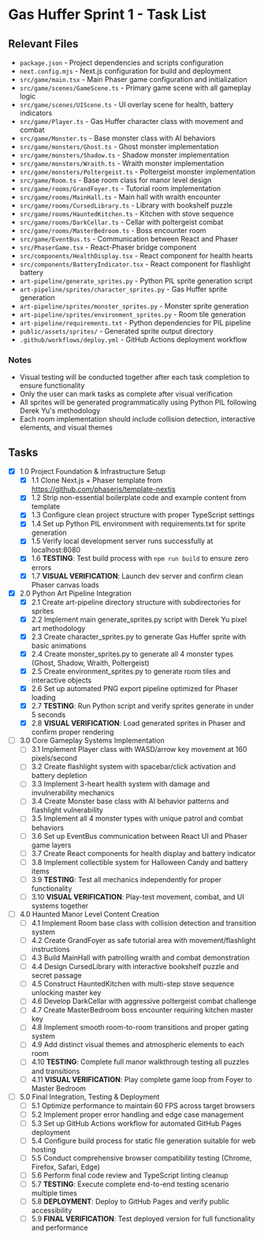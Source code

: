 # Gas Huffer Sprint 1 - Task List

## Relevant Files

- `package.json` - Project dependencies and scripts configuration
- `next.config.mjs` - Next.js configuration for build and deployment
- `src/game/main.tsx` - Main Phaser game configuration and initialization
- `src/game/scenes/GameScene.ts` - Primary game scene with all gameplay logic
- `src/game/scenes/UIScene.ts` - UI overlay scene for health, battery indicators
- `src/game/Player.ts` - Gas Huffer character class with movement and combat
- `src/game/Monster.ts` - Base monster class with AI behaviors
- `src/game/monsters/Ghost.ts` - Ghost monster implementation
- `src/game/monsters/Shadow.ts` - Shadow monster implementation
- `src/game/monsters/Wraith.ts` - Wraith monster implementation
- `src/game/monsters/Poltergeist.ts` - Poltergeist monster implementation
- `src/game/Room.ts` - Base room class for manor level design
- `src/game/rooms/GrandFoyer.ts` - Tutorial room implementation
- `src/game/rooms/MainHall.ts` - Main hall with wraith encounter
- `src/game/rooms/CursedLibrary.ts` - Library with bookshelf puzzle
- `src/game/rooms/HauntedKitchen.ts` - Kitchen with stove sequence
- `src/game/rooms/DarkCellar.ts` - Cellar with poltergeist combat
- `src/game/rooms/MasterBedroom.ts` - Boss encounter room
- `src/game/EventBus.ts` - Communication between React and Phaser
- `src/PhaserGame.tsx` - React-Phaser bridge component
- `src/components/HealthDisplay.tsx` - React component for health hearts
- `src/components/BatteryIndicator.tsx` - React component for flashlight battery
- `art-pipeline/generate_sprites.py` - Python PIL sprite generation script
- `art-pipeline/sprites/character_sprites.py` - Gas Huffer sprite generation
- `art-pipeline/sprites/monster_sprites.py` - Monster sprite generation
- `art-pipeline/sprites/environment_sprites.py` - Room tile generation
- `art-pipeline/requirements.txt` - Python dependencies for PIL pipeline
- `public/assets/sprites/` - Generated sprite output directory
- `.github/workflows/deploy.yml` - GitHub Actions deployment workflow

### Notes

- Visual testing will be conducted together after each task completion to ensure functionality
- Only the user can mark tasks as complete after visual verification
- All sprites will be generated programmatically using Python PIL following Derek Yu's methodology
- Each room implementation should include collision detection, interactive elements, and visual themes

## Tasks

- [x] 1.0 Project Foundation & Infrastructure Setup
  - [x] 1.1 Clone Next.js + Phaser template from https://github.com/phaserjs/template-nextjs
  - [x] 1.2 Strip non-essential boilerplate code and example content from template
  - [x] 1.3 Configure clean project structure with proper TypeScript settings
  - [x] 1.4 Set up Python PIL environment with requirements.txt for sprite generation
  - [x] 1.5 Verify local development server runs successfully at localhost:8080
  - [x] 1.6 **TESTING**: Test build process with `npm run build` to ensure zero errors
  - [x] 1.7 **VISUAL VERIFICATION**: Launch dev server and confirm clean Phaser canvas loads

- [x] 2.0 Python Art Pipeline Integration
  - [x] 2.1 Create art-pipeline directory structure with subdirectories for sprites
  - [x] 2.2 Implement main generate_sprites.py script with Derek Yu pixel art methodology
  - [x] 2.3 Create character_sprites.py to generate Gas Huffer sprite with basic animations
  - [x] 2.4 Create monster_sprites.py to generate all 4 monster types (Ghost, Shadow, Wraith, Poltergeist)
  - [x] 2.5 Create environment_sprites.py to generate room tiles and interactive objects
  - [x] 2.6 Set up automated PNG export pipeline optimized for Phaser loading
  - [x] 2.7 **TESTING**: Run Python script and verify sprites generate in under 5 seconds
  - [x] 2.8 **VISUAL VERIFICATION**: Load generated sprites in Phaser and confirm proper rendering

- [ ] 3.0 Core Gameplay Systems Implementation
  - [ ] 3.1 Implement Player class with WASD/arrow key movement at 160 pixels/second
  - [ ] 3.2 Create flashlight system with spacebar/click activation and battery depletion
  - [ ] 3.3 Implement 3-heart health system with damage and invulnerability mechanics
  - [ ] 3.4 Create Monster base class with AI behavior patterns and flashlight vulnerability
  - [ ] 3.5 Implement all 4 monster types with unique patrol and combat behaviors
  - [ ] 3.6 Set up EventBus communication between React UI and Phaser game layers
  - [ ] 3.7 Create React components for health display and battery indicator
  - [ ] 3.8 Implement collectible system for Halloween Candy and battery items
  - [ ] 3.9 **TESTING**: Test all mechanics independently for proper functionality
  - [ ] 3.10 **VISUAL VERIFICATION**: Play-test movement, combat, and UI systems together

- [ ] 4.0 Haunted Manor Level Content Creation
  - [ ] 4.1 Implement Room base class with collision detection and transition system
  - [ ] 4.2 Create GrandFoyer as safe tutorial area with movement/flashlight instructions
  - [ ] 4.3 Build MainHall with patrolling wraith and combat demonstration
  - [ ] 4.4 Design CursedLibrary with interactive bookshelf puzzle and secret passage
  - [ ] 4.5 Construct HauntedKitchen with multi-step stove sequence unlocking master key
  - [ ] 4.6 Develop DarkCellar with aggressive poltergeist combat challenge
  - [ ] 4.7 Create MasterBedroom boss encounter requiring kitchen master key
  - [ ] 4.8 Implement smooth room-to-room transitions and proper gating system
  - [ ] 4.9 Add distinct visual themes and atmospheric elements to each room
  - [ ] 4.10 **TESTING**: Complete full manor walkthrough testing all puzzles and transitions
  - [ ] 4.11 **VISUAL VERIFICATION**: Play complete game loop from Foyer to Master Bedroom

- [ ] 5.0 Final Integration, Testing & Deployment
  - [ ] 5.1 Optimize performance to maintain 60 FPS across target browsers
  - [ ] 5.2 Implement proper error handling and edge case management
  - [ ] 5.3 Set up GitHub Actions workflow for automated GitHub Pages deployment
  - [ ] 5.4 Configure build process for static file generation suitable for web hosting
  - [ ] 5.5 Conduct comprehensive browser compatibility testing (Chrome, Firefox, Safari, Edge)
  - [ ] 5.6 Perform final code review and TypeScript linting cleanup
  - [ ] 5.7 **TESTING**: Execute complete end-to-end testing scenario multiple times
  - [ ] 5.8 **DEPLOYMENT**: Deploy to GitHub Pages and verify public accessibility
  - [ ] 5.9 **FINAL VERIFICATION**: Test deployed version for full functionality and performance
